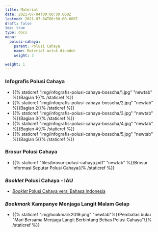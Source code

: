 ```yaml
---
title: Material
date: 2021-07-04T00:00:00.000Z
lastmod: 2021-07-04T00:00:00.000Z
draft: false
toc: true
type: docs
menu:
  polusi-cahaya:
    parent: Polusi Cahaya
    name: Material untuk diunduh
    weight: 3

weight: 1
---
```

### Infografis Polusi Cahaya
* {{% staticref "img/infografis-polusi-cahaya-bosscha/1.jpg" "newtab" %}}Bagian 1{{% /staticref %}}
* {{% staticref "img/infografis-polusi-cahaya-bosscha/2.jpg" "newtab" %}}Bagian 2{{% /staticref %}}
* {{% staticref "img/infografis-polusi-cahaya-bosscha/3.jpg" "newtab" %}}Bagian 3{{% /staticref %}}
* {{% staticref "img/infografis-polusi-cahaya-bosscha/4.jpg" "newtab" %}}Bagian 4{{% /staticref %}}
* {{% staticref "img/infografis-polusi-cahaya-bosscha/5.jpg" "newtab" %}}Bagian 5{{% /staticref %}}

### Brosur Polusi Cahaya
* {{% staticref "files/brosur-polusi-cahaya.pdf" "newtab" %}}Brosur Informasi Seputar Polusi Cahaya{{% /staticref %}}

### *Booklet* Polusi Cahaya - IAU
* <a href="https://www.iau.org/static/archives/images/pdf/light-pollution-brochure_in.pdf" target="_blank">*Booklet* Polusi Cahaya versi Bahasa Indonesia</a>

### *Bookmark* Kampanye Menjaga Langit Malam Gelap
* {{% staticref "img/bookmark2019.png" "newtab"%}}Pembatas buku "Mari Bersama Menjaga Langit Berbintang Bebas Polusi Cahaya"{{% /staticref %}}